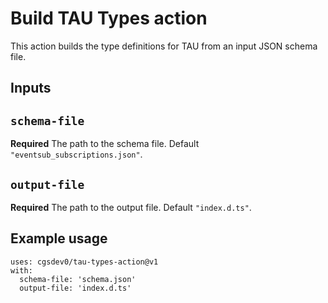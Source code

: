 # Build TAU Types action

This action builds the type definitions for TAU from an input JSON schema file.

## Inputs

## `schema-file`

**Required** The path to the schema file. Default `"eventsub_subscriptions.json"`.

## `output-file`

**Required** The path to the output file. Default `"index.d.ts"`.

## Example usage

```
uses: cgsdev0/tau-types-action@v1
with:
  schema-file: 'schema.json'
  output-file: 'index.d.ts'
```
